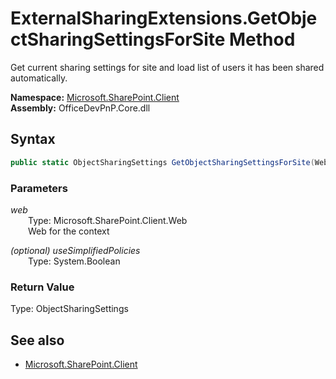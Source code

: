 # ExternalSharingExtensions.GetObjectSharingSettingsForSite Method  
Get current sharing settings for site and load list of users it has been shared automatically.  

**Namespace:** [Microsoft.SharePoint.Client](Microsoft.SharePoint.Client.md)  
**Assembly:** OfficeDevPnP.Core.dll  
## Syntax
```C#
public static ObjectSharingSettings GetObjectSharingSettingsForSite(Web web, Boolean useSimplifiedPolicies)
```
### Parameters
*web*  
&emsp;&emsp;Type: Microsoft.SharePoint.Client.Web  
&emsp;&emsp;Web for the context  

*(optional) useSimplifiedPolicies*  
&emsp;&emsp;Type: System.Boolean  

### Return Value
Type: ObjectSharingSettings  


## See also
- [Microsoft.SharePoint.Client](Microsoft.SharePoint.Client.md)
